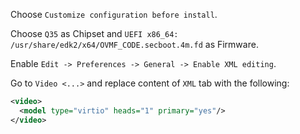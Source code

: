 Choose `Customize configuration before install`.

Choose `Q35` as Chipset and `UEFI x86_64: /usr/share/edk2/x64/OVMF_CODE.secboot.4m.fd` as Firmware.

Enable `Edit -> Preferences -> General -> Enable XML editing`.

Go to `Video <...>` and replace content of `XML` tab with the following:


```xml
<video>
  <model type="virtio" heads="1" primary="yes"/>
</video>
```

